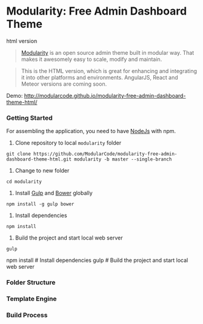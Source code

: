 # Modularity: Free Admin Dashboard Theme
html version

> [Modularity](http://modularcode.github.io/modularity-free-admin-dashboard-theme-html/) is an open source admin theme
> built in modular way. That makes it awesomely easy to scale, modify and maintain.

> This is the HTML version, which is great for enhancing and integrating it into other platforms and environments. 
> AngularJS, React and Meteor versions are coming soon.

Demo: http://modularcode.github.io/modularity-free-admin-dashboard-theme-html/

### Getting Started

For assembling the application, you need to have [NodeJs](https://nodejs.org/en/) with npm.

1. Clone repository to local `modularity` folder

  ```
  git clone https://github.com/ModularCode/modularity-free-admin-dashboard-theme-html.git modularity -b master --single-branch 
  ```
    
1. Change to new folder

  ```
  cd modularity
  ```
1. Install [Gulp](http://gulpjs.com/) and [Bower](http://bower.io/) globally

  ```
  npm install -g gulp bower
  ```
1. Install dependencies 

  ```
  npm install
  ```
1. Build the project and start local web server

  ```
  gulp
  ```


npm install                   # Install dependencies
gulp                          # Build the project and start local web server


### Folder Structure

### Template Engine

### Build Process
